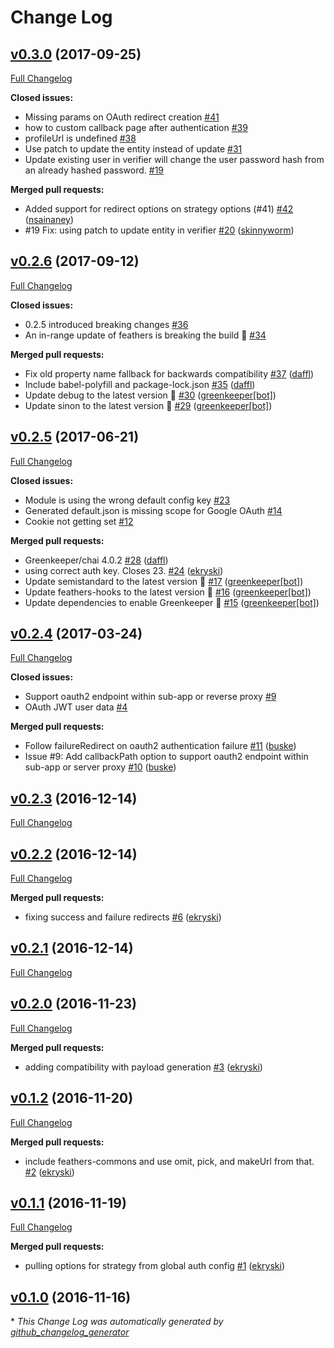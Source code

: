 # Change Log

## [v0.3.0](https://github.com/feathersjs/feathers-authentication-oauth2/tree/v0.3.0) (2017-09-25)
[Full Changelog](https://github.com/feathersjs/feathers-authentication-oauth2/compare/v0.2.6...v0.3.0)

**Closed issues:**

- Missing params on OAuth redirect creation [\#41](https://github.com/feathersjs/feathers-authentication-oauth2/issues/41)
- how to custom callback page after authentication [\#39](https://github.com/feathersjs/feathers-authentication-oauth2/issues/39)
- profileUrl is undefined [\#38](https://github.com/feathersjs/feathers-authentication-oauth2/issues/38)
- Use patch to update the entity instead of update [\#31](https://github.com/feathersjs/feathers-authentication-oauth2/issues/31)
- Update existing user in verifier will change the user password hash from an already hashed password. [\#19](https://github.com/feathersjs/feathers-authentication-oauth2/issues/19)

**Merged pull requests:**

- Added support for redirect options on strategy options \(\#41\) [\#42](https://github.com/feathersjs/feathers-authentication-oauth2/pull/42) ([nsainaney](https://github.com/nsainaney))
- \#19 Fix: using patch to update entity in verifier [\#20](https://github.com/feathersjs/feathers-authentication-oauth2/pull/20) ([skinnyworm](https://github.com/skinnyworm))

## [v0.2.6](https://github.com/feathersjs/feathers-authentication-oauth2/tree/v0.2.6) (2017-09-12)
[Full Changelog](https://github.com/feathersjs/feathers-authentication-oauth2/compare/v0.2.5...v0.2.6)

**Closed issues:**

- 0.2.5 introduced breaking changes [\#36](https://github.com/feathersjs/feathers-authentication-oauth2/issues/36)
- An in-range update of feathers is breaking the build 🚨 [\#34](https://github.com/feathersjs/feathers-authentication-oauth2/issues/34)

**Merged pull requests:**

- Fix old property name fallback for backwards compatibility [\#37](https://github.com/feathersjs/feathers-authentication-oauth2/pull/37) ([daffl](https://github.com/daffl))
- Include babel-polyfill and package-lock.json [\#35](https://github.com/feathersjs/feathers-authentication-oauth2/pull/35) ([daffl](https://github.com/daffl))
- Update debug to the latest version 🚀 [\#30](https://github.com/feathersjs/feathers-authentication-oauth2/pull/30) ([greenkeeper[bot]](https://github.com/apps/greenkeeper))
- Update sinon to the latest version 🚀 [\#29](https://github.com/feathersjs/feathers-authentication-oauth2/pull/29) ([greenkeeper[bot]](https://github.com/apps/greenkeeper))

## [v0.2.5](https://github.com/feathersjs/feathers-authentication-oauth2/tree/v0.2.5) (2017-06-21)
[Full Changelog](https://github.com/feathersjs/feathers-authentication-oauth2/compare/v0.2.4...v0.2.5)

**Closed issues:**

- Module is using the wrong default config key [\#23](https://github.com/feathersjs/feathers-authentication-oauth2/issues/23)
- Generated default.json is missing scope for Google OAuth [\#14](https://github.com/feathersjs/feathers-authentication-oauth2/issues/14)
- Cookie not getting set [\#12](https://github.com/feathersjs/feathers-authentication-oauth2/issues/12)

**Merged pull requests:**

- Greenkeeper/chai 4.0.2 [\#28](https://github.com/feathersjs/feathers-authentication-oauth2/pull/28) ([daffl](https://github.com/daffl))
- using correct auth key. Closes 23. [\#24](https://github.com/feathersjs/feathers-authentication-oauth2/pull/24) ([ekryski](https://github.com/ekryski))
- Update semistandard to the latest version 🚀 [\#17](https://github.com/feathersjs/feathers-authentication-oauth2/pull/17) ([greenkeeper[bot]](https://github.com/apps/greenkeeper))
- Update feathers-hooks to the latest version 🚀 [\#16](https://github.com/feathersjs/feathers-authentication-oauth2/pull/16) ([greenkeeper[bot]](https://github.com/apps/greenkeeper))
- Update dependencies to enable Greenkeeper 🌴 [\#15](https://github.com/feathersjs/feathers-authentication-oauth2/pull/15) ([greenkeeper[bot]](https://github.com/apps/greenkeeper))

## [v0.2.4](https://github.com/feathersjs/feathers-authentication-oauth2/tree/v0.2.4) (2017-03-24)
[Full Changelog](https://github.com/feathersjs/feathers-authentication-oauth2/compare/v0.2.3...v0.2.4)

**Closed issues:**

- Support oauth2 endpoint within sub-app or reverse proxy [\#9](https://github.com/feathersjs/feathers-authentication-oauth2/issues/9)
- OAuth JWT user data [\#4](https://github.com/feathersjs/feathers-authentication-oauth2/issues/4)

**Merged pull requests:**

- Follow failureRedirect on oauth2 authentication failure [\#11](https://github.com/feathersjs/feathers-authentication-oauth2/pull/11) ([buske](https://github.com/buske))
- Issue \#9: Add callbackPath option to support oauth2 endpoint within sub-app or server proxy [\#10](https://github.com/feathersjs/feathers-authentication-oauth2/pull/10) ([buske](https://github.com/buske))

## [v0.2.3](https://github.com/feathersjs/feathers-authentication-oauth2/tree/v0.2.3) (2016-12-14)
[Full Changelog](https://github.com/feathersjs/feathers-authentication-oauth2/compare/v0.2.2...v0.2.3)

## [v0.2.2](https://github.com/feathersjs/feathers-authentication-oauth2/tree/v0.2.2) (2016-12-14)
[Full Changelog](https://github.com/feathersjs/feathers-authentication-oauth2/compare/v0.2.1...v0.2.2)

**Merged pull requests:**

- fixing success and failure redirects [\#6](https://github.com/feathersjs/feathers-authentication-oauth2/pull/6) ([ekryski](https://github.com/ekryski))

## [v0.2.1](https://github.com/feathersjs/feathers-authentication-oauth2/tree/v0.2.1) (2016-12-14)
[Full Changelog](https://github.com/feathersjs/feathers-authentication-oauth2/compare/v0.2.0...v0.2.1)

## [v0.2.0](https://github.com/feathersjs/feathers-authentication-oauth2/tree/v0.2.0) (2016-11-23)
[Full Changelog](https://github.com/feathersjs/feathers-authentication-oauth2/compare/v0.1.2...v0.2.0)

**Merged pull requests:**

- adding compatibility with payload generation [\#3](https://github.com/feathersjs/feathers-authentication-oauth2/pull/3) ([ekryski](https://github.com/ekryski))

## [v0.1.2](https://github.com/feathersjs/feathers-authentication-oauth2/tree/v0.1.2) (2016-11-20)
[Full Changelog](https://github.com/feathersjs/feathers-authentication-oauth2/compare/v0.1.1...v0.1.2)

**Merged pull requests:**

- include feathers-commons and use omit, pick, and makeUrl from that. [\#2](https://github.com/feathersjs/feathers-authentication-oauth2/pull/2) ([ekryski](https://github.com/ekryski))

## [v0.1.1](https://github.com/feathersjs/feathers-authentication-oauth2/tree/v0.1.1) (2016-11-19)
[Full Changelog](https://github.com/feathersjs/feathers-authentication-oauth2/compare/v0.1.0...v0.1.1)

**Merged pull requests:**

- pulling options for strategy from global auth config [\#1](https://github.com/feathersjs/feathers-authentication-oauth2/pull/1) ([ekryski](https://github.com/ekryski))

## [v0.1.0](https://github.com/feathersjs/feathers-authentication-oauth2/tree/v0.1.0) (2016-11-16)


\* *This Change Log was automatically generated by [github_changelog_generator](https://github.com/skywinder/Github-Changelog-Generator)*
